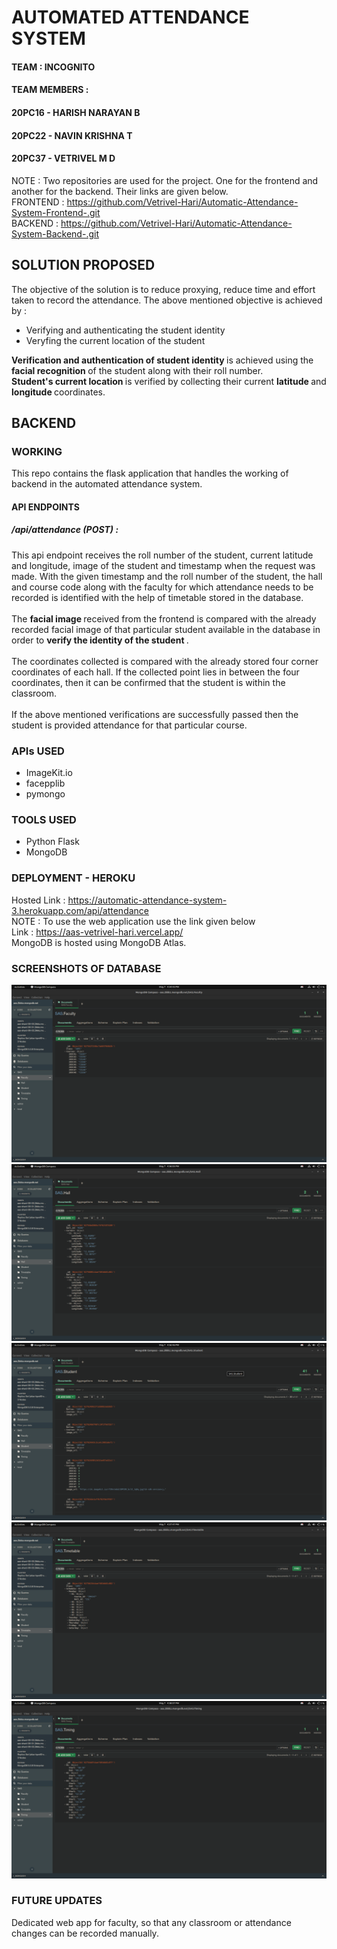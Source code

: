 # AUTOMATED ATTENDANCE SYSTEM

#### TEAM : INCOGNITO
#### TEAM MEMBERS : 
#### 20PC16 - HARISH NARAYAN B
#### 20PC22 - NAVIN KRISHNA T
#### 20PC37 - VETRIVEL M D

NOTE : Two repositories are used for the project. One for the frontend and another for the backend. Their links are given below.<br>
FRONTEND : https://github.com/Vetrivel-Hari/Automatic-Attendance-System-Frontend-.git <br>
BACKEND : https://github.com/Vetrivel-Hari/Automatic-Attendance-System-Backend-.git <br>

## SOLUTION PROPOSED
The objective of the solution is to reduce proxying, reduce time and effort taken to record the attendance.
The above mentioned objective is achieved by :
<ul>
  <li>Verifying and authenticating the student identity</li>
  <li>Veryfing the current location of the student</li>
</ul>
<b> Verification and authentication of student identity </b> is achieved using the <b> facial recognition </b> of the student along with
their roll number. <br>
<b> Student's current location </b> is verified by collecting their current <b> latitude </b> and <b> longitude </b> coordinates. <br>

## BACKEND

### WORKING
This repo contains the flask application that handles the working of backend in the automated attendance system. <br>

#### API ENDPOINTS
##### /api/attendance (POST) : 
This api endpoint receives the roll number of the student, current latitude and longitude, image of the student and timestamp when the
request was made. With the given timestamp and the roll number of the student, the hall and course code along with the faculty for which attendance needs to be recorded is identified with the help of timetable stored in the database. <br><br>
The <b> facial image </b> received from the frontend is compared with the already recorded facial image of that particular student available in the database in order to <b> verify the identity of the student </b>. <br><br>
The coordinates collected is compared with the already stored four corner coordinates of each hall. If the collected point lies in between the
four coordinates, then it can be confirmed that the student is within the classroom. <br><br>
If the above mentioned verifications are successfully passed then the student is provided attendance for that particular course. <br>

### APIs USED
<ul>
  <li>ImageKit.io</li>
  <li>facepplib</li>
  <li>pymongo</li>
</ul>

### TOOLS USED
<ul>
  <li>Python Flask</li>
  <li>MongoDB</li>
</ul>

### DEPLOYMENT - HEROKU
Hosted Link : https://automatic-attendance-system-3.herokuapp.com/api/attendance <br>
NOTE : To use the web application use the link given below <br>
Link : https://aas-vetrivel-hari.vercel.app/ <br>
MongoDB is hosted using MongoDB Atlas. <br>

### SCREENSHOTS OF DATABASE
<img src="dbimages/img1.png"/>
<img src="dbimages/img2.png"/>
<img src="dbimages/img3.png"/>
<img src="dbimages/img4.png"/>
<img src="dbimages/img5.png"/>

### FUTURE UPDATES
Dedicated web app for faculty, so that any classroom or attendance changes can be recorded manually.
